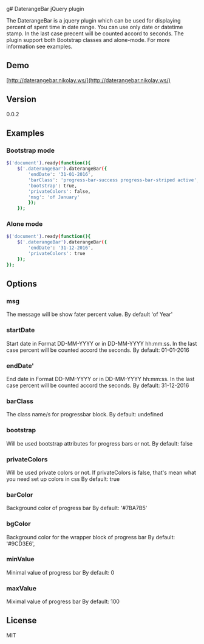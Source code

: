 g# DaterangeBar jQuery plugin

The DaterangeBar is a jquery plugin which can be used for displaying percent of spent time in date range. You can use only date or datetime stamp. In the last case precent will be counted accord to seconds. The plugin support both Bootstrap classes and alone-mode. For more information see examples. 

## Demo
[http://daterangebar.nikolay.ws/](http://daterangebar.nikolay.ws/)

## Version
0.0.2

## Examples
### Bootstrap mode
```sh
$('document').ready(function(){
    $('.daterangeBar').daterangeBar({
        'endDate': '31-01-2016',
        'barClass': 'progress-bar-success progress-bar-striped active',
        'bootstrap': true,
        'privateColors': false,
        'msg': 'of January'
        });
    });    
```

### Alone mode
```sh
$('document').ready(function(){
    $('.daterangeBar').daterangeBar({
        'endDate': '31-12-2016',
        'privateColors': true
    });
});    
```

## Options
### msg
The message will be show fater percent value. 
By default 'of Year'

### startDate
Start date in Format DD-MM-YYYY or in DD-MM-YYYY hh:mm:ss. In the last case percent will be counted accord the seconds. 
By default: 01-01-2016

### endDate'
End date in Format DD-MM-YYYY or in DD-MM-YYYY hh:mm:ss. In the last case percent will be counted accord the seconds.
By default: 31-12-2016

### barClass
The class name/s for progressbar block.
By default: undefined

### bootstrap
Will be used  bootstrap attributes for progress bars or not.
By default:  false

### privateColors
Will be used  private colors or not. If privateColors is false, that's mean what you need set up colors in css
By default: true

### barColor
Background color of progress bar
By default: '#7BA7B5'

### bgColor
Background color for the wrapper block of progress bar
By default:  '#9CD3E6',

### minValue
Minimal value of progress bar
By default: 0

### maxValue
Miximal value of progress bar
By default: 100

## License
MIT